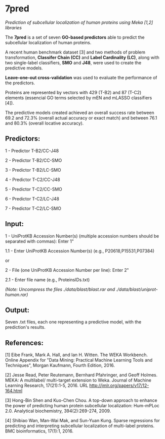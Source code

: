 # 7pred
*Prediction of subcellular localization of human proteins using Meka [1,2] libraries*


The **7pred** is a set of seven **GO-based predictors** able to predict the subcellular localization of human proteins.

A recent human benchmark dataset [3] and two methods of problem transformation, **Classifer Chain (CC)** and **Label Cardinality (LC)**, along with two single-label classifiers, **SMO** and **J48**, were used to create the predictive models.

**Leave-one-out cross-validation** was used to evaluate the performance of the predictors.

Proteins are represented by vectors with 429 (T-B2) and 87 (T-C2) elements (essencial GO terms selected by mEN and mLASSO classifiers [4]).

The predictive models created achieved an overall success rate between 69.2 and 72.3% (overall actual accuracy or exact match) and between 76.1 and 80.3% (overall locative accuracy).


## Predictors:
1 - Predictor T-B2/CC-J48

2 - Predictor T-B2/CC-SMO

3 - Predictor T-B2/LC-SMO

4 - Predictor T-C2/CC-J48

5 - Predictor T-C2/CC-SMO

6 - Predictor T-C2/LC-J48

7 - Predictor T-C2/LC-SMO


## Input:
1 - UniProtKB Accession Number(s) (multiple accession numbers should be separated with commas): Enter 1"

1.1 - Enter UniProtKB Accession Number(s) (e.g., P20618,P15531,P07384)


or

2 - File (one UniProtKB Accession Number per line): Enter 2"

2.1 - Enter file name (e.g., ProteinsIDs.txt)

*(Note: Uncompress the files ./data/blast/blast.rar and ./data/blast/uniprot-human.rar)*


## Output:
Seven .txt files, each one representing a predictive model, with the prediction's results.

## References:
[1] Eibe Frank, Mark A. Hall, and Ian H. Witten. The WEKA Workbench. Online Appendix for "Data Mining: Practical Machine Learning Tools and Techniques", Morgan Kaufmann, Fourth Edition, 2016.

[2] Jesse Read, Peter Reutemann, Bernhard Pfahringer, and Geoff Holmes. MEKA: A multilabel/ multi-target extension to Weka. Journal of Machine Learning Research, 17(21):1-5, 2016. URL http://jmlr.org/papers/v17/12-164.html

[3] Hong-Bin Shen and Kuo-Chen Chou. A top-down approach to enhance the power of predicting human protein subcellular localization: Hum-mPLoc 2.0. Analytical biochemistry, 394(2):269-274, 2009.

[4] Shibiao Wan, Man-Wai Mak, and Sun-Yuan Kung. Sparse regressions for predicting and interpreting subcellular localization of multi-label proteins. BMC bioinformatics, 17(1):1, 2016.
